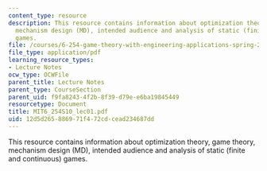 ```yaml
---
content_type: resource
description: This resource contains information about optimization theory, game theory,
  mechanism design (MD), intended audience and analysis of static (finite and continuous)
  games.
file: /courses/6-254-game-theory-with-engineering-applications-spring-2010/12d5d265886971f472cdcead234687dd_MIT6_254S10_lec01.pdf
file_type: application/pdf
learning_resource_types:
- Lecture Notes
ocw_type: OCWFile
parent_title: Lecture Notes
parent_type: CourseSection
parent_uid: f9fa8243-4f2b-8f39-d79e-e6ba19845449
resourcetype: Document
title: MIT6_254S10_lec01.pdf
uid: 12d5d265-8869-71f4-72cd-cead234687dd
---
```

This resource contains information about optimization theory, game theory, mechanism design (MD), intended audience and analysis of static (finite and continuous) games.

